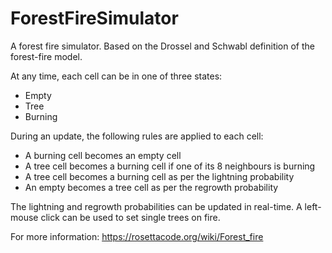 # ForestFireSimulator
A forest fire simulator. Based on the Drossel and Schwabl definition of the forest-fire model.

At any time, each cell can be in one of three states:
* Empty
* Tree
* Burning

During an update, the following rules are applied to each cell:
* A burning cell becomes an empty cell
* A tree cell becomes a burning cell if one of its 8 neighbours is burning
* A tree cell becomes a burning cell as per the lightning probability
* An empty becomes a tree cell as per the regrowth probability

The lightning and regrowth probabilities can be updated in real-time.
A left-mouse click can be used to set single trees on fire.

For more information: https://rosettacode.org/wiki/Forest_fire
